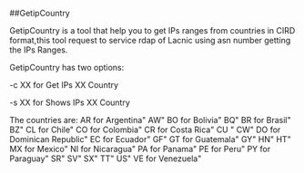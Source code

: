 ##GetipCountry 

GetipCountry is a tool that help you to get IPs ranges from countries in CIRD format,this tool request to service rdap of Lacnic using asn number getting the IPs Ranges.

GetipCountry has two options:

-c XX for Get IPs XX Country


-s XX for Shows IPs XX Country
 


The countries are:
                AR for Argentina"
                AW"
                BO for Bolivia"
                BQ"
                BR for Brasil"
                BZ"
                CL for Chile"
                CO for Colombia"
                CR for Costa Rica"
                CU "
                CW"
                DO for Dominican Republic"
                EC for Ecuador"
                GF"
                GT for Guatemala"
                GY"
                HN"
                HT"
                MX for Mexico"
                NI for Nicaragua"
                PA for Panama"
                PE for Peru"
                PY for Paraguay"
                SR"
                SV"
                SX"
                TT"
                US"
                VE for Venezuela"
